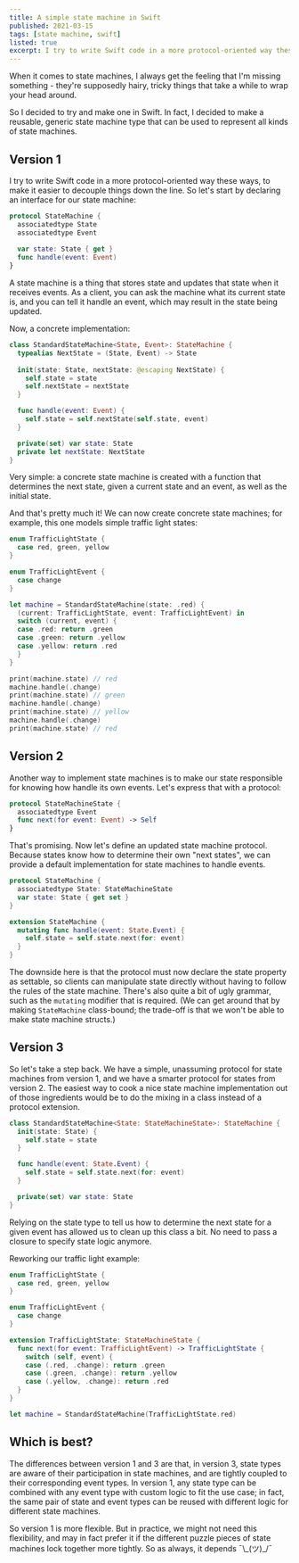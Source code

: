 ```yaml
---
title: A simple state machine in Swift
published: 2021-03-15
tags: [state machine, swift]
listed: true
excerpt: I try to write Swift code in a more protocol-oriented way these ways, to make it easier to decouple things down the line. So let's start by declaring an interface for our state machine
---
```

When it comes to state machines, I always get the feeling that I'm missing something - they're supposedly hairy, tricky things that take a while to wrap your head around.

So I decided to try and make one in Swift. In fact, I decided to make a reusable, generic state machine type that can be used to represent all kinds of state machines.

## Version 1

I try to write Swift code in a more protocol-oriented way these ways, to make it easier to decouple things down the line. So let's start by declaring an interface for our state machine:


```swift
protocol StateMachine {
  associatedtype State
  associatedtype Event
  
  var state: State { get }
  func handle(event: Event)
}
```

A state machine is a thing that stores state and updates that state when it receives events. As a client, you can ask the machine what its current state is, and you can tell it handle an event, which may result in the state being updated.

Now, a concrete implementation:

```swift
class StandardStateMachine<State, Event>: StateMachine {
  typealias NextState = (State, Event) -> State
  
  init(state: State, nextState: @escaping NextState) {
    self.state = state
    self.nextState = nextState
  }

  func handle(event: Event) {
    self.state = self.nextState(self.state, event)
  }

  private(set) var state: State
  private let nextState: NextState
}
```

Very simple: a concrete state machine is created with a function that determines the next state, given a current state and an event, as well as the initial state.

And that's pretty much it! We can now create concrete state machines; for example, this one models simple traffic light states:

```swift
enum TrafficLightState {
  case red, green, yellow
}

enum TrafficLightEvent {
  case change
}

let machine = StandardStateMachine(state: .red) {
  (current: TrafficLightState, event: TrafficLightEvent) in
  switch (current, event) {
  case .red: return .green
  case .green: return .yellow
  case .yellow: return .red
  }
}

print(machine.state) // red
machine.handle(.change)
print(machine.state) // green
machine.handle(.change)
print(machine.state) // yellow
machine.handle(.change)
print(machine.state) // red
```

## Version 2

Another way to implement state machines is to make our state responsible for knowing how handle its own events. Let's express that with a protocol:

```swift
protocol StateMachineState {
  associatedtype Event
  func next(for event: Event) -> Self
}
```

That's promising. Now let's define an updated state machine protocol. Because states know how to determine their own "next states", we can provide a default implementation for state machines to handle events.

```swift
protocol StateMachine {
  associatedtype State: StateMachineState
  var state: State { get set }
}

extension StateMachine {
  mutating func handle(event: State.Event) {
    self.state = self.state.next(for: event)
  }
}
```

The downside here is that the protocol must now declare the state property as settable, so clients can manipulate state directly without having to follow the rules of the state machine. There's also quite a bit of ugly grammar, such as the `mutating` modifier that is required. (We can get around that by making `StateMachine` class-bound; the trade-off is that we won't be able to make state machine structs.)

## Version 3

So let's take a step back. We have a simple, unassuming protocol for state machines from version 1, and we have a smarter protocol for states from version 2. The easiest way to cook a nice state machine implementation out of those ingredients would be to do the mixing in a class instead of a protocol extension.

```swift
class StandardStateMachine<State: StateMachineState>: StateMachine {
  init(state: State) {
    self.state = state
  }

  func handle(event: State.Event) {
    self.state = self.state.next(for: event)
  }

  private(set) var state: State
}
```

Relying on the state type to tell us how to determine the next state for a given event has allowed us to clean up this class a bit. No need to pass a closure to specify state logic anymore.

Reworking our traffic light example:

```swift
enum TrafficLightState {
  case red, green, yellow
}

enum TrafficLightEvent {
  case change
}

extension TrafficLightState: StateMachineState {
  func next(for event: TrafficLightEvent) -> TrafficLightState {
    switch (self, event) {
    case (.red, .change): return .green
    case (.green, .change): return .yellow
    case (.yellow, .change): return .red
  }
}

let machine = StandardStateMachine(TrafficLightState.red)
```

## Which is best?

The differences between version 1 and 3 are that, in version 3, state types are aware of their participation in state machines, and are tightly coupled to their corresponding event types. In version 1, any state type can be combined with any event type with custom logic to fit the use case; in fact, the same pair of state and event types can be reused with different logic for different state machines.

So version 1 is more flexible. But in practice, we might not need this flexibility, and may in fact prefer it if the different puzzle pieces of state machines lock together more tightly. So as always, it depends ¯\\\_(ツ)_/¯